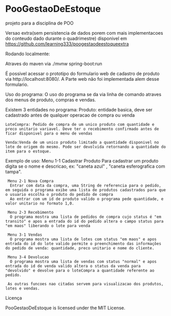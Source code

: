 # PooGestaoDeEstoque
projeto para a disciplina de POO

Versao extra(sem persistencia de dados porem com mais implementacoes do conteudo dado durante o quadrimestre) disponivel em https://github.com/learning333/poogestaodeestoqueextra



Rodando localmente:

  Atraves do maven via 
  ./mvnw spring-boot:run

  É possivel acessar o prototipo do formulario web de cadastro de produto via http://localhost:8080/. A Parte web não foi implementada alem desse formulario.
  
Uso do programa:
  O uso do programa se da via linha de comando atraves dos menus de produto, compras e vendas.
  
  Existem 3 entidades no programa:
    Produto: entidade basica, deve ser cadastrado antes de qualquer operacao de compra ou venda
    
    LoteCompra: Pedido de compra de um unico produto com quantidade e preco unitario variavel. Deve ter o recebimento confirmado antes de ficar disponivel para o menu de vendas
    
    Venda:Venda de um unico produto limitado a quantidade disponivel no lote de origem do mesmo. Pode ser devolvida retornando a quantidade do item para o estoque.
  
 Exemplo de uso:
    Menu 1-1 Cadastrar Produto
      Para cadastrar um produto digita se o nome e descricao, ex: "caneta azul" , "caneta esferografica com tampa".
      
     Menu 2-1 Nova Compra
      Entrar com data da compra, uma String de referencia para o pedido, em seguida o programa exibe uma lista de produtos cadastrados para que o usuario escolha o produto do pedido de compra
      Ao entrar com um id de produto valido o programa pede quantidade, e valor unitario no formato 1,0.
      
     Menu 2-3 Recebimento
      O programa mostra uma lista de pedidos de compra cujo status é "em transito" e apos a entrada do id do pedido altera o campo status para "em maos" liberando o lote para venda
      
     Menu 3-1 Vendas 
      O programa mostra uma lista de lotes com status "em maos" e apos entrada do id do lote valido permite o preenchimento das informações do pedido de venda: quantidade, preco unitario e nome do cliente. 
      
     Menu 3-4 Devolucao
      O programa mostra uma lista de vendas com status "normal" e apos entrada do id de venda valido altera o status da venda para "devolvido" e devolve para o loteCompra a quantidade referente ao pedido.
 
     As outras funcoes nao citadas servem para visualizacao dos produtos, lotes e vendas.
 
 Licença 
  
  PooGestaoDeEstoque is licensed under the MIT License.
  
  





